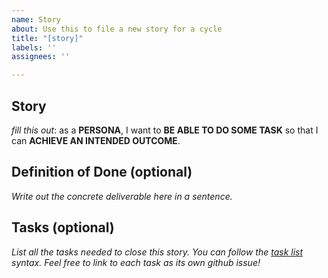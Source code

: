 ```yaml
---
name: Story
about: Use this to file a new story for a cycle
title: "[story]"
labels: ''
assignees: ''

---
```


## Story

*fill this out*: as a **PERSONA**, I want to **BE ABLE TO DO SOME TASK** so that I can **ACHIEVE AN INTENDED OUTCOME**.

## Definition of Done (optional)

*Write out the concrete deliverable here in a sentence.*

## Tasks (optional)

*List all the tasks needed to close this story. You can follow the [task list](https://docs.github.com/en/github/managing-your-work-on-github/about-task-lists) syntax. Feel free to link to each task as its own github issue!*
